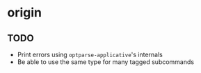 # origin

## TODO

- Print errors using `optparse-applicative`'s internals
- Be able to use the same type for many tagged subcommands
